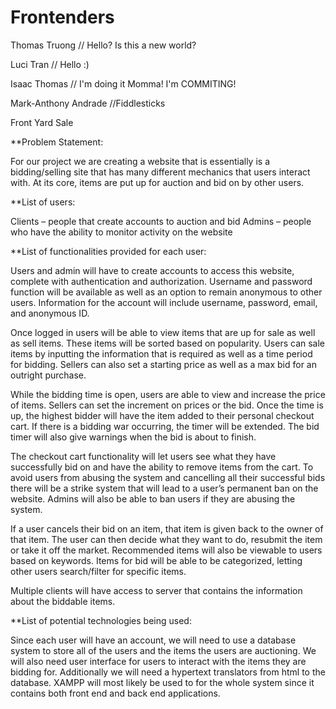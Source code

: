 # Frontenders
Thomas Truong
// Hello? Is this a new world?

Luci Tran
// Hello :)

Isaac Thomas 
// I'm doing it Momma! I'm COMMITING!

Mark-Anthony Andrade
//Fiddlesticks

Front Yard Sale

**Problem Statement:

For our project we are creating a website that is essentially is a bidding/selling site that has many different mechanics that users interact with. At its core, items are put up for auction and bid on by other users.

**List of users: 

Clients – people that create accounts to auction and bid
Admins – people who have the ability to monitor activity on the website

**List of functionalities provided for each user:

Users and admin will have to create accounts to access this website, complete with authentication and authorization. Username and password function will be available as well as an option to remain anonymous to other users. Information for the account will include username, password, email, and anonymous ID.

Once logged in users will be able to view items that are up for sale as well as sell items. These items will be sorted based on popularity. Users can sale items by inputting the information that is required as well as a time period for bidding. Sellers can also set a starting price as well as a max bid for an outright purchase. 

While the bidding time is open, users are able to view and increase the price of items. Sellers can set the increment on prices or the bid. Once the time is up, the highest bidder will have the item added to their personal checkout cart. If there is a bidding war occurring, the timer will be extended. The bid timer will also give warnings when the bid is about to finish.

The checkout cart functionality will let users see what they have successfully bid on and have the ability to remove items from the cart. To avoid users from abusing the system and cancelling all their successful bids there will be a strike system that will lead to a user’s permanent ban on the website. Admins will also be able to ban users if they are abusing the system.

If a user cancels their bid on an item, that item is given back to the owner of that item. The user can then decide what they want to do, resubmit the item or take it off the market. Recommended items will also be viewable to users based on keywords. Items for bid will be able to be categorized, letting other users search/filter for specific items.

Multiple clients will have access to server that contains the information about the biddable items.

**List of potential technologies being used: 

Since each user will have an account, we will need to use a database system to store all of the users and the items the users are auctioning. We will also need user interface for users to interact with the items they are bidding for. Additionally we will need a hypertext translators from html to the database. XAMPP will most likely be used to for the whole system since it contains both front end and back end applications.  

